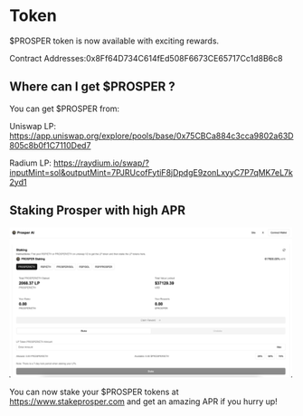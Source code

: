# Token

$PROSPER token is now available with exciting rewards.

Contract Addresses:0x8Ff64D734C614fEd508F6673CE65717Cc1d8B6c8

## Where can I get $PROSPER ?

You can get $PROSPER from:

Uniswap LP: https://app.uniswap.org/explore/pools/base/0x75CBCa884c3cca9802a63D805c8b0f1C7110Ded7

Radium LP: https://raydium.io/swap/?inputMint=sol&outputMint=7PJRUcofFytiF8jDpdgE9zonLxyyC7P7qMK7eL7k2yd1


## Staking Prosper with high APR


<img src="../_assets/Staking.png" alt="image" width="500"/>


You can now stake your $PROSPER tokens at https://www.stakeprosper.com and get an amazing APR if you hurry up!




